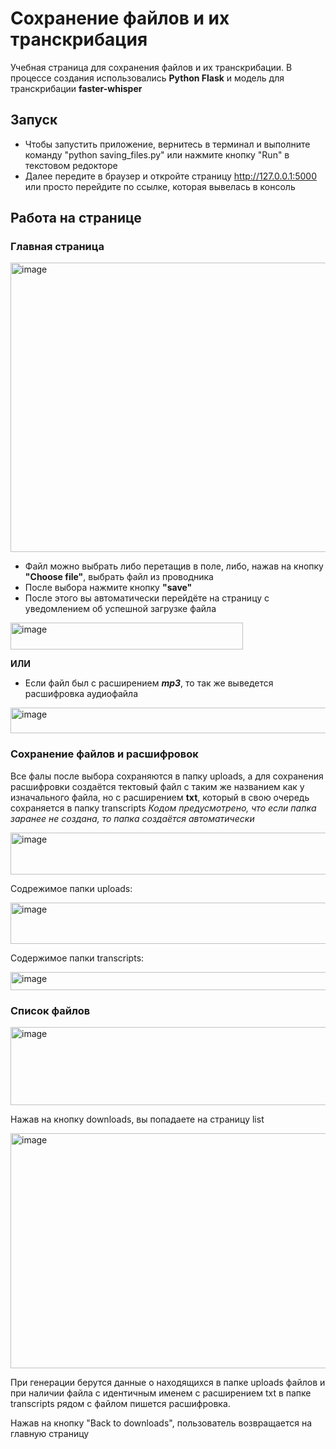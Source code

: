 # Сохранение файлов и их транскрибация
Учебная страница для сохранения файлов и их транскрибации. 
В процессе создания использовались **Python Flask** и модель для транскрибации **faster-whisper**
## Запуск
* Чтобы запустить приложение, вернитесь в терминал и выполните команду "python saving_files.py" или нажмите кнопку "Run" в текстовом редокторе
* Далее передите в браузер и откройте страницу http://127.0.0.1:5000 или просто перейдите по ссылке, которая вывелась в консоль

## Работа на странице 

### Главная страница 
<img width="651" height="463" alt="image" src="https://github.com/user-attachments/assets/2ad17c1f-139a-4405-bbbc-9cb144564a87" />

* Файл можно выбрать либо перетащив в поле, либо, нажав на кнопку **"Choose file"**, выбрать файл из проводника
* После выбора нажмите кнопку **"save"**
* После этого вы автоматически перейдёте на страницу с уведомлением об успешной загрузке файла
 <img width="372" height="43" alt="image" src="https://github.com/user-attachments/assets/b0a568df-3ddd-461f-8983-bd23727dc5ca" />
 
**ИЛИ**
 
* Если файл был с расширением ***mp3***, то так же выведется расшифровка аудиофайла
 <img width="509" height="41" alt="image" src="https://github.com/user-attachments/assets/70c77a6d-c154-42f5-8526-a582987878e9" />

### Сохранение файлов и расшифровок
Все фалы после выбора сохраняются в папку uploads, а для сохранения расшифровки создаётся тектовый файл с таким же названием как у изначального файла, но с расширением **txt**, который в свою очередь сохраняется в папку transcripts
*Кодом предусмотрено, что если папка заранее не создана, то папка создаётся автоматически*

<img width="530" height="67" alt="image" src="https://github.com/user-attachments/assets/51819f9c-3791-4142-917f-0a975f8e3f02" />

Содрежимое папки uploads:

  <img width="635" height="66" alt="image" src="https://github.com/user-attachments/assets/1b32a085-82e6-41c2-8bdb-32ab732f695c" />

  
Содержимое папки transcripts:

  <img width="612" height="29" alt="image" src="https://github.com/user-attachments/assets/13fde39a-7ded-4df5-95f8-007d1f66f1bb" />

### Список файлов
<img width="622" height="125" alt="image" src="https://github.com/user-attachments/assets/515a1ece-5787-484f-ab58-5ca4ad0bd9dd" />

Нажав на кнопку downloads, вы попадаете на страницу list

<img width="883" height="376" alt="image" src="https://github.com/user-attachments/assets/ff87036e-4611-41f5-a5b8-d685c5d3a423" />

При генерации берутся данные о находящихся в папке uploads файлов и при наличии файла с идентичным именем с расширением txt в папке transcripts рядом с файлом пишется расшифровка.

Нажав на кнопку "Back to downloads", пользователь возвращается на главную страницу
